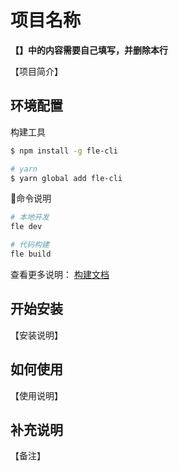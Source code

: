 # 项目名称

**【】中的内容需要自己填写，并删除本行**

【项目简介】

## 环境配置

构建工具

``` bash
$ npm install -g fle-cli

# yarn
$ yarn global add fle-cli
```

命令说明

```bash
# 本地开发
fle dev

# 代码构建
fle build
```

查看更多说明： [构建文档](https://www.npmjs.com/package/fle-cli)

## 开始安装

【安装说明】

## 如何使用

【使用说明】

## 补充说明

【备注】
